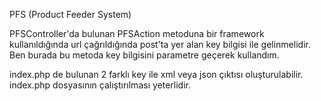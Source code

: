 PFS (Product Feeder System)

PFSController'da bulunan PFSAction metoduna bir framework kullanıldığında
url çağrıldığında post'ta yer alan key bilgisi ile 
gelinmelidir. Ben burada bu metoda key bilgisini parametre geçerek kullandım.

index.php de bulunan 2 farklı key ile xml veya json çıktısı oluşturulabilir. index.php dosyasının çalıştırılması yeterlidir.